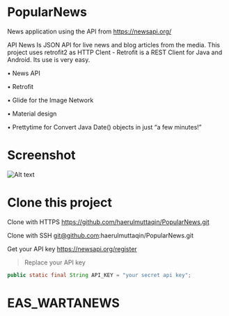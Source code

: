 # PopularNews
News application using the API from https://newsapi.org/

API News Is JSON API for live news and blog articles from the media.
This project uses retrofit2 as HTTP Clent - 
Retrofit is a REST Client for Java and Android. Its use is very easy.

• News API

• Retrofit

• Glide for the Image Network

• Material design

• Prettytime for Convert Java Date() objects in just “a few minutes!”

# Screenshot
![Alt text](https://github.com/haerulmuttaqin/PopularNews/blob/master/Screenshot-NewsApp-Copy.png?raw=true "News API")

# Clone this project

Clone with HTTPS
https://github.com/haerulmuttaqin/PopularNews.git

Clone with SSH
git@github.com:haerulmuttaqin/PopularNews.git

Get your API key
https://newsapi.org/register

>Replace your API key
```java
public static final String API_KEY = "your secret api key";

```
# EAS_WARTANEWS
